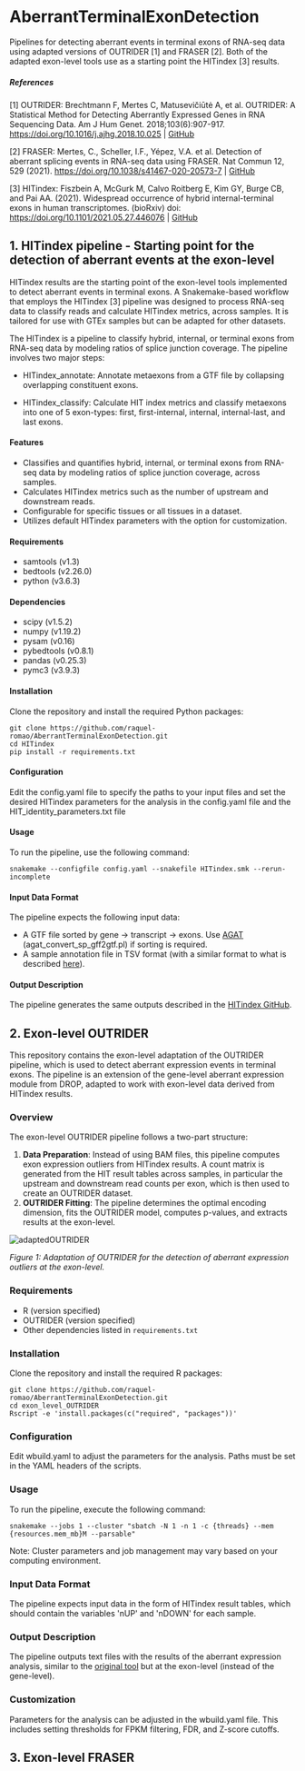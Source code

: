 # AberrantTerminalExonDetection
Pipelines for detecting aberrant events in terminal exons of RNA-seq data using adapted versions of OUTRIDER [1] and FRASER [2]. Both of the adapted exon-level tools use as a starting point the HITindex [3] results.

##### References
[1] OUTRIDER: Brechtmann F, Mertes C, Matusevičiūtė A, et al. OUTRIDER: A Statistical Method for Detecting Aberrantly Expressed Genes in RNA Sequencing Data. Am J Hum Genet. 2018;103(6):907-917. https://doi.org/10.1016/j.ajhg.2018.10.025 | [GitHub](https://github.com/gagneurlab/drop/tree/master/drop/modules/aberrant-expression-pipeline)

[2] FRASER: Mertes, C., Scheller, I.F., Yépez, V.A. et al. Detection of aberrant splicing events in RNA-seq data using FRASER. Nat Commun 12, 529 (2021). https://doi.org/10.1038/s41467-020-20573-7 | [GitHub](https://github.com/gagneurlab/drop/tree/master/drop/modules/aberrant-splicing-pipeline)

[3] HITindex: Fiszbein A, McGurk M, Calvo Roitberg E, Kim GY, Burge CB, and Pai AA. (2021). Widespread occurrence of hybrid internal-terminal exons in human transcriptomes. (bioRxiv) doi: https://doi.org/10.1101/2021.05.27.446076 | [GitHub](https://github.com/thepailab/HITindex)





## 1. HITindex pipeline - Starting point for the detection of aberrant events at the exon-level

  HITindex results are the starting point of the exon-level tools implemented to detect aberrant events in terminal exons. A Snakemake-based workflow that employs the HITindex [3] pipeline was designed to process RNA-seq data to classify reads and calculate HITindex metrics, across samples. It is tailored for use with GTEx samples but can be adapted for other datasets.
  
  The HITindex is a pipeline to classify hybrid, internal, or terminal exons from RNA-seq data by modeling ratios of splice junction coverage. The pipeline involves two major steps:
   
  - HITindex_annotate: Annotate metaexons from a GTF file by collapsing overlapping constituent exons.

  - HITindex_classify: Calculate HIT index metrics and classify metaexons into one of 5 exon-types: first, first-internal, internal, internal-last, and last exons.
  
  
  #### Features
  - Classifies and quantifies hybrid, internal, or terminal exons from RNA-seq data by modeling ratios of splice junction coverage, across samples.
  - Calculates HITindex metrics such as the number of upstream and downstream reads.
  - Configurable for specific tissues or all tissues in a dataset.
  - Utilizes default HITindex parameters with the option for customization.
  
  #### Requirements
  - samtools (v1.3)
  - bedtools (v2.26.0)
  - python (v3.6.3)
  
  #### Dependencies
  - scipy (v1.5.2)
  - numpy (v1.19.2)
  - pysam (v0.16)
  - pybedtools (v0.8.1)
  - pandas (v0.25.3)
  - pymc3 (v3.9.3)
  
  #### Installation
  Clone the repository and install the required Python packages:
  
    git clone https://github.com/raquel-romao/AberrantTerminalExonDetection.git
    cd HITindex
    pip install -r requirements.txt
  
  #### Configuration
  
  Edit the config.yaml file to specify the paths to your input files and set the desired HITindex parameters for the analysis in the config.yaml file and the HIT_identity_parameters.txt file
  
  #### Usage
  
  To run the pipeline, use the following command:
  
    snakemake --configfile config.yaml --snakefile HITindex.smk --rerun-incomplete
  
  
  #### Input Data Format
  
  The pipeline expects the following input data:
  - A GTF file sorted by gene -> transcript -> exons. Use [AGAT](https://github.com/NBISweden/AGAT) (agat_convert_sp_gff2gtf.pl) if sorting is required.
  - A sample annotation file in TSV format (with a similar format to what is described [here](https://gagneurlab-drop.readthedocs.io/en/latest/prepare.html#creating-the-sample-annotation-table)).
  
  #### Output Description
  
  The pipeline generates the same outputs described in the [HITindex GitHub](https://github.com/thepailab/HITindex).


## 2. Exon-level OUTRIDER

This repository contains the exon-level adaptation of the OUTRIDER pipeline, which is used to detect aberrant expression events in terminal exons. The pipeline is an extension of the gene-level aberrant expression module from DROP, adapted to work with exon-level data derived from HITindex results.

### Overview

The exon-level OUTRIDER pipeline follows a two-part structure:

1. **Data Preparation**: Instead of using BAM files, this pipeline computes exon expression outliers from HITindex results. A count matrix is generated from the HIT result tables across samples, in particular the upstream and downstream read counts per exon, which is then used to create an OUTRIDER dataset.
2. **OUTRIDER Fitting**: The pipeline determines the optimal encoding dimension, fits the OUTRIDER model, computes p-values, and extracts results at the exon-level.


![adaptedOUTRIDER](https://github.com/raquel-romao/AberrantTerminalExonDetection/assets/92799656/ed7d9372-3aa9-4e36-a67d-1c1236757a3d)

*Figure 1: Adaptation of OUTRIDER for the detection of aberrant expression outliers at the exon-level.*

### Requirements

- R (version specified)
- OUTRIDER (version specified)
- Other dependencies listed in `requirements.txt`

### Installation

Clone the repository and install the required R packages:

    git clone https://github.com/raquel-romao/AberrantTerminalExonDetection.git
    cd exon_level_OUTRIDER
    Rscript -e 'install.packages(c("required", "packages"))'

### Configuration

Edit wbuild.yaml to adjust the parameters for the analysis. Paths must be set in the YAML headers of the scripts.

### Usage

To run the pipeline, execute the following command:

    snakemake --jobs 1 --cluster "sbatch -N 1 -n 1 -c {threads} --mem {resources.mem_mb}M --parsable"

  Note: Cluster parameters and job management may vary based on your computing environment.
  
### Input Data Format

The pipeline expects input data in the form of HITindex result tables, which should contain the variables 'nUP' and 'nDOWN' for each sample.

### Output Description

The pipeline outputs text files with the results of the aberrant expression analysis, similar to the [original tool](https://github.com/gagneurlab/outrider) but at the exon-level (instead of the gene-level).

### Customization

Parameters for the analysis can be adjusted in the wbuild.yaml file. This includes setting thresholds for FPKM filtering, FDR, and Z-score cutoffs.

## 3. Exon-level FRASER

